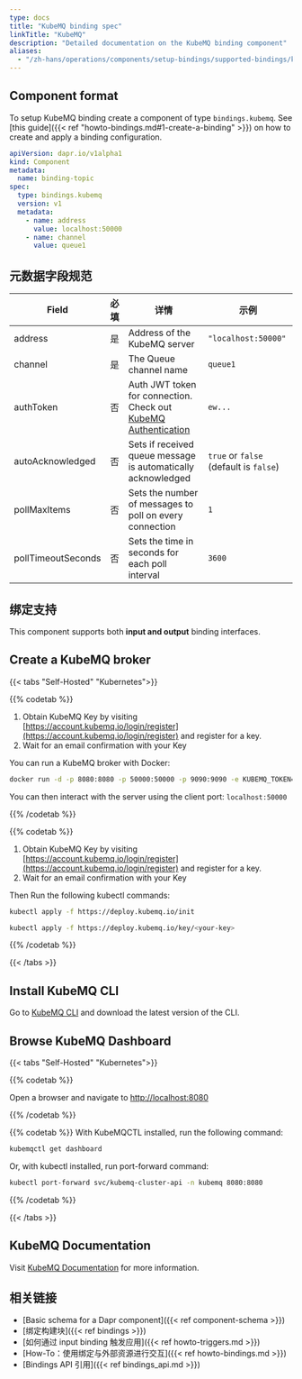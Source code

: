 ```yaml
---
type: docs
title: "KubeMQ binding spec"
linkTitle: "KubeMQ"
description: "Detailed documentation on the KubeMQ binding component"
aliases:
  - "/zh-hans/operations/components/setup-bindings/supported-bindings/kubemq/"
---
```


## Component format

To setup KubeMQ binding create a component of type `bindings.kubemq`. See [this guide]({{< ref "howto-bindings.md#1-create-a-binding" >}}) on how to create and apply a binding configuration.


```yaml
apiVersion: dapr.io/v1alpha1
kind: Component
metadata:
  name: binding-topic
spec:
  type: bindings.kubemq
  version: v1
  metadata:
    - name: address
      value: localhost:50000
    - name: channel
      value: queue1
```

## 元数据字段规范

| Field              | 必填 | 详情                                                                                                                           | 示例                                     |
| ------------------ |:--:| ---------------------------------------------------------------------------------------------------------------------------- | -------------------------------------- |
| address            | 是  | Address of the KubeMQ server                                                                                                 | `"localhost:50000"`                    |
| channel            | 是  | The Queue channel name                                                                                                       | `queue1`                               |
| authToken          | 否  | Auth JWT token for connection. Check out [KubeMQ Authentication](https://docs.kubemq.io/learn/access-control/authentication) | `ew...`                                |
| autoAcknowledged   | 否  | Sets if received queue message is automatically acknowledged                                                                 | `true` or `false` (default is `false`) |
| pollMaxItems       | 否  | Sets the number of messages to poll on every connection                                                                      | `1`                                    |
| pollTimeoutSeconds | 否  | Sets the time in seconds for each poll interval                                                                              | `3600`                                 |

## 绑定支持

This component supports both **input and output** binding interfaces.


## Create a KubeMQ broker

{{< tabs "Self-Hosted" "Kubernetes">}}

{{% codetab %}}
1. Obtain KubeMQ Key by visiting [https://account.kubemq.io/login/register](https://account.kubemq.io/login/register) and register for a key.
2. Wait for an email confirmation with your Key

You can run a KubeMQ broker with Docker:

```bash
docker run -d -p 8080:8080 -p 50000:50000 -p 9090:9090 -e KUBEMQ_TOKEN=<your-key> kubemq/kubemq
```
You can then interact with the server using the client port: `localhost:50000`

{{% /codetab %}}

{{% codetab %}}
1. Obtain KubeMQ Key by visiting [https://account.kubemq.io/login/register](https://account.kubemq.io/login/register) and register for a key.
2. Wait for an email confirmation with your Key

Then Run the following kubectl commands:

```bash
kubectl apply -f https://deploy.kubemq.io/init
```

```bash
kubectl apply -f https://deploy.kubemq.io/key/<your-key>
```
{{% /codetab %}}

{{< /tabs >}}

## Install KubeMQ CLI
Go to [KubeMQ CLI](https://github.com/kubemq-io/kubemqctl/releases) and download the latest version of the CLI.

## Browse KubeMQ Dashboard

{{< tabs "Self-Hosted" "Kubernetes">}}

{{% codetab %}}
<!-- IGNORE_LINKS -->
Open a browser and navigate to [http://localhost:8080](http://localhost:8080)
<!-- END_IGNORE -->
{{% /codetab %}}

{{% codetab %}}
With KubeMQCTL installed, run the following command:

```bash
kubemqctl get dashboard
```
Or, with kubectl installed, run port-forward command:

```bash
kubectl port-forward svc/kubemq-cluster-api -n kubemq 8080:8080
```
{{% /codetab %}}

{{< /tabs >}}

## KubeMQ Documentation
Visit [KubeMQ Documentation](https://docs.kubemq.io/) for more information.

## 相关链接

- [Basic schema for a Dapr component]({{< ref component-schema >}})
- [绑定构建块]({{< ref bindings >}})
- [如何通过 input binding 触发应用]({{< ref howto-triggers.md >}})
- [How-To：使用绑定与外部资源进行交互]({{< ref howto-bindings.md >}})
- [Bindings API 引用]({{< ref bindings_api.md >}})
